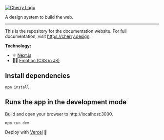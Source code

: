 [![Cherry Logo](https://cherry-documentation.s3-eu-west-1.amazonaws.com/img/cherry-repository-logo.svg)](https://www.cherry.design/)

A design system to build the web.

---

This is the repository for the documentation website.
For full documentation, visit https://cherry.design.

**Technology:**
- ⚛ [Next.js](https://nextjs.org/)
- 👩‍🎤 [Emotion (CSS in JS)](https://emotion.sh/)
## Install dependencies
```
npm install
```

## Runs the app in the development mode
Build and open your browser to http://localhost:3000.
```
npm run dev
```

Deploy with [Vercel](https://vercel.com/) 🚀

